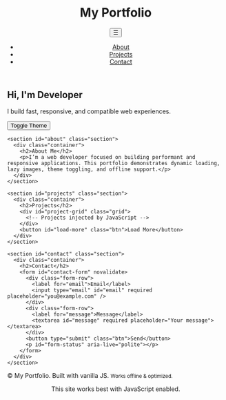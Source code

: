 <!DOCTYPE html>
<html lang="en">
<head>
  <meta charset="UTF-8" />
  <meta http-equiv="X-UA-Compatible" content="IE=edge" />
  <meta name="viewport" content="width=device-width, initial-scale=1.0" />
  <title>Dynamic Portfolio</title>
  <meta name="description" content="A performant, responsive, cross-browser portfolio web app with dynamic features." />
  <link rel="preload" href="style.css" as="style" />
  <link rel="stylesheet" href="style.css" />
  <link rel="icon" href="data:image/svg+xml,<svg xmlns=%22http://www.w3.org/2000/svg%22 viewBox=%220 0 100 100%22><text y=%22.9em%22 font-size=%2290%22>⚡</text></svg>">
</head>
<body>
  <header class="site-header">
    <div class="container">
      <h1 class="logo">My Portfolio</h1>
      <nav class="nav">
        <button class="nav-toggle" aria-label="Toggle navigation">☰</button>
        <ul class="nav-links">
          <li><a href="#about">About</a></li>
          <li><a href="#projects">Projects</a></li>
          <li><a href="#contact">Contact</a></li>
        </ul>
      </nav>
    </div>
  </header>

  <main>
    <section id="hero" class="hero">
      <div class="container">
        <h2>Hi, I'm <span id="name-placeholder">Developer</span></h2>
        <p class="lead">I build fast, responsive, and compatible web experiences.</p>
        <button id="theme-toggle" aria-label="Toggle dark/light theme">Toggle Theme</button>
      </div>
    </section>

    <section id="about" class="section">
      <div class="container">
        <h2>About Me</h2>
        <p>I’m a web developer focused on building performant and responsive applications. This portfolio demonstrates dynamic loading, lazy images, theme toggling, and offline support.</p>
      </div>
    </section>

    <section id="projects" class="section">
      <div class="container">
        <h2>Projects</h2>
        <div id="project-grid" class="grid">
          <!-- Projects injected by JavaScript -->
        </div>
        <button id="load-more" class="btn">Load More</button>
      </div>
    </section>

    <section id="contact" class="section">
      <div class="container">
        <h2>Contact</h2>
        <form id="contact-form" novalidate>
          <div class="form-row">
            <label for="email">Email</label>
            <input type="email" id="email" required placeholder="you@example.com" />
          </div>
          <div class="form-row">
            <label for="message">Message</label>
            <textarea id="message" required placeholder="Your message"></textarea>
          </div>
          <button type="submit" class="btn">Send</button>
          <p id="form-status" aria-live="polite"></p>
        </form>
      </div>
    </section>
  </main>

  <footer class="site-footer">
    <div class="container">
      <p>&copy; <span id="year"></span> My Portfolio. Built with vanilla JS. <small>Works offline & optimized.</small></p>
    </div>
  </footer>

  <script type="module" src="script.js" defer></script>
  <noscript><p style="text-align:center;">This site works best with JavaScript enabled.</p></noscript>
</body>
</htm
